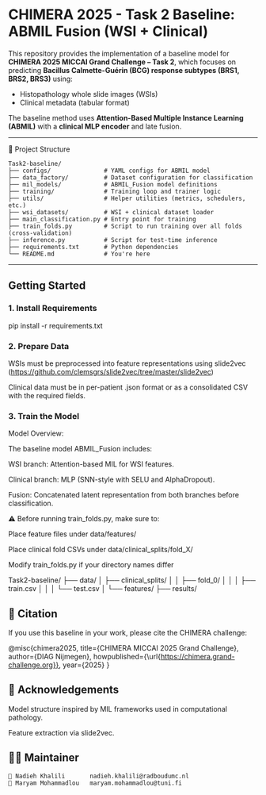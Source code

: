 # CHIMERA 2025 - Task 2 Baseline: ABMIL Fusion (WSI + Clinical)

This repository provides the implementation of a baseline model for **CHIMERA 2025 MICCAI Grand Challenge – Task 2**, which focuses on predicting **Bacillus Calmette-Guérin (BCG) response subtypes (BRS1, BRS2, BRS3)** using:

- Histopathology whole slide images (WSIs)
- Clinical metadata (tabular format)

The baseline method uses **Attention-Based Multiple Instance Learning (ABMIL)** with a **clinical MLP encoder** and late fusion.

---

📁 Project Structure

```text
Task2-baseline/
├── configs/               # YAML configs for ABMIL model
├── data_factory/          # Dataset configuration for classification
├── mil_models/            # ABMIL_Fusion model definitions
├── training/              # Training loop and trainer logic
├── utils/                 # Helper utilities (metrics, schedulers, etc.)
├── wsi_datasets/          # WSI + clinical dataset loader
├── main_classification.py # Entry point for training
├── train_folds.py         # Script to run training over all folds (cross-validation)
├── inference.py           # Script for test-time inference
├── requirements.txt       # Python dependencies
└── README.md              # You're here
```

               


---

##  Getting Started

### 1. Install Requirements


pip install -r requirements.txt


### 2. Prepare Data


WSIs must be preprocessed into feature representations using slide2vec (https://github.com/clemsgrs/slide2vec/tree/master/slide2vec)

Clinical data must be in per-patient .json format or as a consolidated CSV with the required fields.


### 3. Train the Model

Model Overview:

The baseline model ABMIL_Fusion includes:

WSI branch: Attention-based MIL for WSI features.

Clinical branch: MLP (SNN-style with SELU and AlphaDropout).

Fusion: Concatenated latent representation from both branches before classification.


⚠️ Before running train_folds.py, make sure to:

Place feature files under data/features/

Place clinical fold CSVs under data/clinical_splits/fold_X/

Modify train_folds.py if your directory names differ

Task2-baseline/
├── data/
│   ├── clinical_splits/
│   │   ├── fold_0/
│   │   │   ├── train.csv
│   │   │   └── test.csv
│   └── features/
├── results/



## 📄 Citation


If you use this baseline in your work, please cite the CHIMERA challenge:

@misc{chimera2025,
  title={CHIMERA MICCAI 2025 Grand Challenge},
  author={DIAG Nijmegen},
  howpublished={\url{https://chimera.grand-challenge.org}},
  year={2025}
}



## 🙏 Acknowledgements


Model structure inspired by MIL frameworks used in computational pathology.

Feature extraction via slide2vec.


## 👩‍💻 Maintainer

``` text
📧 Nadieh Khalili       nadieh.khalili@radboudumc.nl
📧 Maryam Mohammadlou   maryam.mohammadlou@tuni.fi
```

